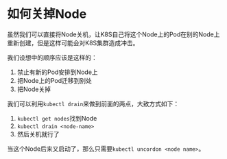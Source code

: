 # 如何关掉Node

虽然我们可以直接将Node关机，让K8S自己将这个Node上的Pod在别的Node上重新创建，但是这样可能会对K8S集群造成冲击。

我们设想中的顺序应该是这样的：

1. 禁止有新的Pod安排到Node上
1. 把Node上的Pod迁移到别处
1. 把Node关掉

我们可以利用`kubectl drain`来做到前面的两点，大致方式如下：

1. `kubectl get nodes`找到Node
1. `kubectl drain <node-name>`
1. 然后关机就行了

当这个Node后来又启动了，那么只需要`kubectl uncordon <node name>`。

[kubectl-drain]: https://kubernetes.io/docs/tasks/administer-cluster/safely-drain-node/#use-kubectl-drain-to-remove-a-node-from-service